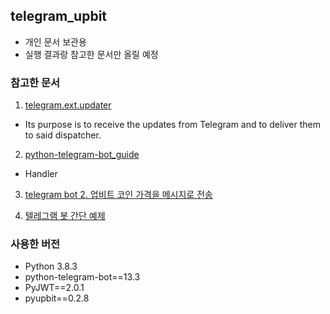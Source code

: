 ## telegram_upbit
* 개인 문서 보관용
* 실행 결과랑 참고한 문서만 올릴 예정

### 참고한 문서
1. [telegram.ext.updater](https://python-telegram-bot.readthedocs.io/en/stable/telegram.ext.updater.html#telegram.ext.Updater.bot)
  * Its purpose is to receive the updates from Telegram and to deliver them to said dispatcher.

2. [python-telegram-bot_guide](https://github.com/python-telegram-bot/python-telegram-bot/wiki/Transition-guide-to-Version-12.0)
  * Handler

3. [telegram bot 2. 업비트 코인 가격을 메시지로 전송](https://apt-info.github.io/%EA%B0%9C%EB%B0%9C/telegram-command/)

4. [텔레그램 봇 간단 예제](https://idlecomputer.tistory.com/122)


### 사용한 버전
* Python 3.8.3
* python-telegram-bot==13.3
* PyJWT==2.0.1
* pyupbit==0.2.8
